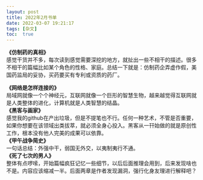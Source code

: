 ```yaml
---
layout: post
title: 2022年2月书单
date: 2022-03-07 19:21:17
tags: [杂文]
toc:  true
---
```


**《仿制药的真相》**  
感觉干货并不多，每次读到感觉需要深挖的地方，就扯出一些不相干的描述。很多不相干的篇幅比如某个角色的性格、家庭。总结一下就是：仿制药企弄虚作假，美国药监局的妥协，买药要买有专利或资质的药厂。  
 
**《网络是怎样连接的》**  
局域网就像一个个神经元，互联网就像一个巨形的智慧生物，越来越觉得互联网就是人类整体的进化，计算机就是人类智慧的结晶。  
**《黑客与画家》**  
感觉我的github在产出垃圾，但是不提笔也不行。任何一种艺术，不管是否重要，如果你想要在该领域出类拔萃，就必须全身心投入。黑客从一幵始做的就是原创性工作，根本没有他人完美的成果可以依靠。  
**《甲午战争简史》**  
一句话总结：外强中干，弱国无外交，以夷制夷行不通。  
**《死了七次的男人》**  
整体有点啰嗦，开始篇幅疯狂记忆一些细节，以后后面推理会用到，后来发现啥也不是。内容应该缩减一半。后面两章是作者发现漏洞，强行化身友理进行解释吧？
